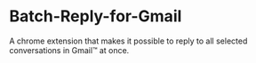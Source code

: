 Batch-Reply-for-Gmail
=====================

A chrome extension that makes it possible to reply to all selected conversations in Gmail™ at once.
